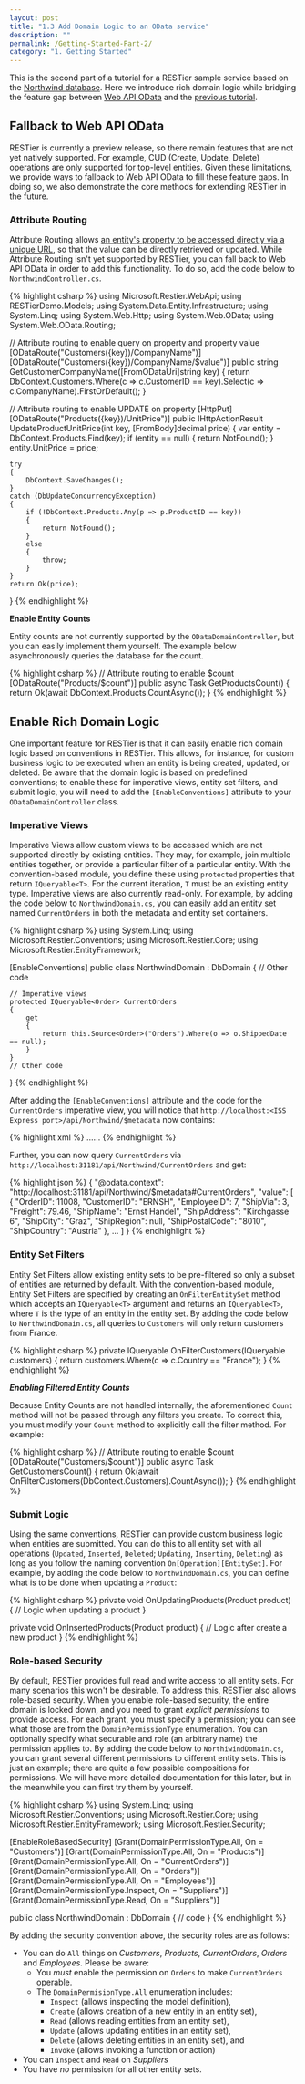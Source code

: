 ```yaml
---
layout: post
title: "1.3 Add Domain Logic to an OData service"
description: ""
permalink: /Getting-Started-Part-2/
category: "1. Getting Started"
---
```


This is the second part of a tutorial for a RESTier sample service based on the [Northwind database](http://msdn.microsoft.com/en-us/library/8b6y4c7s.aspx). Here we introduce rich domain logic while bridging the feature gap between [Web API OData](http://www.asp.net/web-api/overview/odata-support-in-aspnet-web-api/odata-v4/create-an-odata-v4-endpoint) and the [previous tutorial](http://odata.github.io/RESTier/Getting-Started-Part-1/).

## Fallback to Web API OData
RESTier is currently a preview release, so there remain features that are not yet natively supported. For example, CUD (Create, Update, Delete) operations are only supported for top-level entities. Given these limitations, we provide ways to fallback to Web API OData to fill these feature gaps. In doing so, we also demonstrate the core methods for extending RESTier in the future.

### Attribute Routing
Attribute Routing allows [an entity's property to be accessed directly via a unique URL](http://docs.oasis-open.org/odata/odata/v4.0/errata02/os/complete/part2-url-conventions/odata-v4.0-errata02-os-part2-url-conventions-complete.html#_Toc406398085), so that the value can be directly retrieved or updated. While Attribute Routing isn't yet supported by RESTier, you can fall back to Web API OData in order to add this functionality. To do so, add the code below to `NorthwindController.cs`. 

{% highlight csharp %}
using Microsoft.Restier.WebApi;
using RESTierDemo.Models;
using System.Data.Entity.Infrastructure;
using System.Linq;
using System.Web.Http;
using System.Web.OData;
using System.Web.OData.Routing;


// Attribute routing to enable query on property and property value
[ODataRoute("Customers({key})/CompanyName")]
[ODataRoute("Customers({key})/CompanyName/$value")]
public string GetCustomerCompanyName([FromODataUri]string key)
{
    return DbContext.Customers.Where(c => c.CustomerID == key).Select(c => c.CompanyName).FirstOrDefault();
}

// Attribute routing to enable UPDATE on property
[HttpPut]
[ODataRoute("Products({key})/UnitPrice")]
public IHttpActionResult UpdateProductUnitPrice(int key, [FromBody]decimal price)
{
    var entity = DbContext.Products.Find(key);
    if (entity == null)
    {
        return NotFound();
    }
    entity.UnitPrice = price;

    try
    {
        DbContext.SaveChanges();
    }
    catch (DbUpdateConcurrencyException)
    {
        if (!DbContext.Products.Any(p => p.ProductID == key))
        {
            return NotFound();
        }
        else
        {
            throw;
        }
    }
    return Ok(price);
}
{% endhighlight %}

**Enable Entity Counts**

Entity counts are not currently supported by the `ODataDomainController`, but you can easily implement them yourself. The example below asynchronously queries the database for the count.

{% highlight csharp %}
// Attribute routing to enable $count
[ODataRoute("Products/$count")]
public async Task<IHttpActionResult> GetProductsCount()
{
    return Ok(await DbContext.Products.CountAsync());
}
{% endhighlight %}

## Enable Rich Domain Logic

One important feature for RESTier is that it can easily enable rich domain logic based on conventions in RESTier. This allows, for instance, for custom business logic to be executed when an entity is being created, updated, or deleted. Be aware that the domain logic is based on predefined conventions; to enable these for imperative views, entity set filters, and submit logic, you will need to add the `[EnableConventions]` attribute to your `ODataDomainController` class.

### Imperative Views
Imperative Views allow custom views to be accessed which are not supported directly by existing entities. They may, for example, join multiple entities together, or provide a particular filter of a particular entity. With the convention-based module, you define these using `protected` properties that return `IQueryable<T>`. For the current iteration, `T` must be an existing entity type. Imperative views are also currently read-only. For example, by adding the code below to `NorthwindDomain.cs`, you can easily add an entity set named `CurrentOrders` in both the metadata and entity set containers.

{% highlight csharp %}
using System.Linq;
using Microsoft.Restier.Conventions;
using Microsoft.Restier.Core;
using Microsoft.Restier.EntityFramework;

[EnableConventions]
public class NorthwindDomain : DbDomain<NorthwindContext>
{
	// Other code
	
	// Imperative views
	protected IQueryable<Order> CurrentOrders
	{
	    get
	    {
	        return this.Source<Order>("Orders").Where(o => o.ShippedDate == null);
	    }
	}
	// Other code
}
{% endhighlight %}

After adding the `[EnableConventions]` attribute and the code for the `CurrentOrders` imperative view, you will notice that `http://localhost:<ISS Express port>/api/Northwind/$metadata` now contains:

{% highlight xml %}
<EntityContainer>
......
	<EntitySet Name="CurrentOrders" EntityType="Microsoft.Data.Domain.Samples.Northwind.Models.Order" />
</EntityContainer>
{% endhighlight %}

Further, you can now query `CurrentOrders` via `http://localhost:31181/api/Northwind/CurrentOrders` and get:

{% highlight json %}
{
    "@odata.context": "http://localhost:31181/api/Northwind/$metadata#CurrentOrders",
    "value": [
        {
            "OrderID": 11008,
            "CustomerID": "ERNSH",
            "EmployeeID": 7,
            "ShipVia": 3,
            "Freight": 79.46,
            "ShipName": "Ernst Handel",
            "ShipAddress": "Kirchgasse 6",
            "ShipCity": "Graz",
            "ShipRegion": null,
            "ShipPostalCode": "8010",
            "ShipCountry": "Austria"
        },
        ...
    ]
}
{% endhighlight %}

### Entity Set Filters
Entity Set Filters allow existing entity sets to be pre-filtered so only a subset of entities are returned by default. With the convention-based module, Entity Set Filters are specified by creating an `OnFilterEntitySet` method which accepts an `IQueryable<T>` argument and returns an `IQueryable<T>`, where `T` is the type of an entity in the entity set. By adding the code below to `NorthwindDomain.cs`, all queries to `Customers` will only return customers from France.

{% highlight csharp %}
private IQueryable<Customer> OnFilterCustomers(IQueryable<Customer> customers)
{
    return customers.Where(c => c.Country == "France");
}
{% endhighlight %}

_**Enabling Filtered Entity Counts**_

Because Entity Counts are not handled internally, the aforementioned `Count` method will not be passed through any filters you create. To correct this, you must modify your `Count` method to explicitly call the filter method. For example:

{% highlight csharp %}
// Attribute routing to enable $count
[ODataRoute("Customers/$count")]
public async Task<IHttpActionResult> GetCustomersCount()
{
    return Ok(await OnFilterCustomers(DbContext.Customers).CountAsync());
}
{% endhighlight %}

### Submit Logic
Using the same conventions, RESTier can provide custom business logic when entities are submitted. You can do this to all entity set with all operations (`Updated`, `Inserted`, `Deleted`; `Updating`, `Inserting`, `Deleting`) as long as you follow the naming convention `On[Operation][EntitySet]`. For example, by adding the code below to `NorthwindDomain.cs`, you can define what is to be done when updating a `Product`: 


{% highlight csharp %}
private void OnUpdatingProducts(Product product)
{
    // Logic when updating a product
}
 
private void OnInsertedProducts(Product product)
{
    // Logic after create a new product
}
{% endhighlight %}

### Role-based Security
By default, RESTier provides full read and write access to all entity sets. For many scenarios this won't be desirable. To address this, RESTier also allows role-based security. When you enable role-based security, the entire domain is locked down, and you need to grant _explicit permissions_ to provide access. For each grant, you must specify a permission; you can see what those are from the `DomainPermissionType` enumeration. You can optionally specify what securable and role (an arbitrary name) the permission applies to. By adding the code below to `NorthiwindDomain.cs`, you can grant several different permissions to different entity sets. This is just an example; there are quite a few possible compositions for permissions. We will have more detailed documentation for this later, but in the meanwhile you can first try them by yourself.

{% highlight csharp %}
using System.Linq;
using Microsoft.Restier.Conventions;
using Microsoft.Restier.Core;
using Microsoft.Restier.EntityFramework;
using Microsoft.Restier.Security;

[EnableRoleBasedSecurity]
[Grant(DomainPermissionType.All, On = "Customers")]
[Grant(DomainPermissionType.All, On = "Products")]
[Grant(DomainPermissionType.All, On = "CurrentOrders")]
[Grant(DomainPermissionType.All, On = "Orders")]
[Grant(DomainPermissionType.All, On = "Employees")]
[Grant(DomainPermissionType.Inspect, On = "Suppliers")]
[Grant(DomainPermissionType.Read, On = "Suppliers")]

public class NorthwindDomain : DbDomain<NorthwindContext>
{
   // code 
}
{% endhighlight %}

By adding the security convention above, the security roles are as follows: 

 * You can do `All` things on *Customers*, *Products*, *CurrentOrders*, *Orders* and *Employees*. Please be aware:
   * You _must_ enable the permission on `Orders` to make `CurrentOrders` operable. 
   * The `DomainPermisionType.All` enumeration includes:
     * `Inspect` (allows inspecting the model definition), 
     * `Create` (allows creation of a new entity in an entity set), 
     * `Read` (allows reading entities from an entity set), 
     * `Update` (allows updating entities in an entity set), 
     * `Delete` (allows deleting entities in an entity set), and
     * `Invoke` (allows invoking a function or action)
 * You can `Inspect` and `Read` on *Suppliers*
 * You have _no_ permission for all other entity sets.
